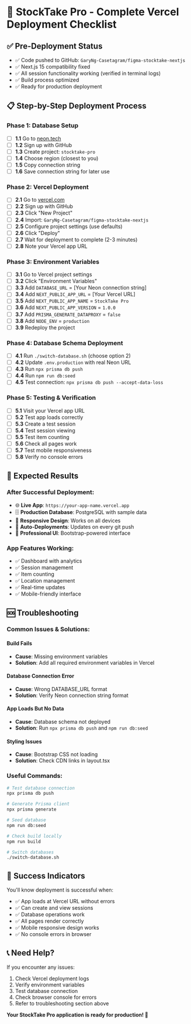 # 🚀 StockTake Pro - Complete Vercel Deployment Checklist

## ✅ **Pre-Deployment Status**
- ✅ Code pushed to GitHub: `GaryNg-Casetagram/figma-stocktake-nextjs`
- ✅ Next.js 15 compatibility fixed
- ✅ All session functionality working (verified in terminal logs)
- ✅ Build process optimized
- ✅ Ready for production deployment

## 📋 **Step-by-Step Deployment Process**

### **Phase 1: Database Setup**
- [ ] **1.1** Go to [neon.tech](https://neon.tech)
- [ ] **1.2** Sign up with GitHub
- [ ] **1.3** Create project: `stocktake-pro`
- [ ] **1.4** Choose region (closest to you)
- [ ] **1.5** Copy connection string
- [ ] **1.6** Save connection string for later use

### **Phase 2: Vercel Deployment**
- [ ] **2.1** Go to [vercel.com](https://vercel.com)
- [ ] **2.2** Sign up with GitHub
- [ ] **2.3** Click "New Project"
- [ ] **2.4** Import: `GaryNg-Casetagram/figma-stocktake-nextjs`
- [ ] **2.5** Configure project settings (use defaults)
- [ ] **2.6** Click "Deploy"
- [ ] **2.7** Wait for deployment to complete (2-3 minutes)
- [ ] **2.8** Note your Vercel app URL

### **Phase 3: Environment Variables**
- [ ] **3.1** Go to Vercel project settings
- [ ] **3.2** Click "Environment Variables"
- [ ] **3.3** Add `DATABASE_URL` = [Your Neon connection string]
- [ ] **3.4** Add `NEXT_PUBLIC_APP_URL` = [Your Vercel URL]
- [ ] **3.5** Add `NEXT_PUBLIC_APP_NAME` = `StockTake Pro`
- [ ] **3.6** Add `NEXT_PUBLIC_APP_VERSION` = `1.0.0`
- [ ] **3.7** Add `PRISMA_GENERATE_DATAPROXY` = `false`
- [ ] **3.8** Add `NODE_ENV` = `production`
- [ ] **3.9** Redeploy the project

### **Phase 4: Database Schema Deployment**
- [ ] **4.1** Run `./switch-database.sh` (choose option 2)
- [ ] **4.2** Update `.env.production` with real Neon URL
- [ ] **4.3** Run `npx prisma db push`
- [ ] **4.4** Run `npm run db:seed`
- [ ] **4.5** Test connection: `npx prisma db push --accept-data-loss`

### **Phase 5: Testing & Verification**
- [ ] **5.1** Visit your Vercel app URL
- [ ] **5.2** Test app loads correctly
- [ ] **5.3** Create a test session
- [ ] **5.4** Test session viewing
- [ ] **5.5** Test item counting
- [ ] **5.6** Check all pages work
- [ ] **5.7** Test mobile responsiveness
- [ ] **5.8** Verify no console errors

## 🎯 **Expected Results**

### **After Successful Deployment:**
- 🌐 **Live App**: `https://your-app-name.vercel.app`
- 🗄️ **Production Database**: PostgreSQL with sample data
- 📱 **Responsive Design**: Works on all devices
- 🔄 **Auto-Deployments**: Updates on every git push
- 🎨 **Professional UI**: Bootstrap-powered interface

### **App Features Working:**
- ✅ Dashboard with analytics
- ✅ Session management
- ✅ Item counting
- ✅ Location management
- ✅ Real-time updates
- ✅ Mobile-friendly interface

## 🆘 **Troubleshooting**

### **Common Issues & Solutions:**

#### **Build Fails**
- **Cause**: Missing environment variables
- **Solution**: Add all required environment variables in Vercel

#### **Database Connection Error**
- **Cause**: Wrong DATABASE_URL format
- **Solution**: Verify Neon connection string format

#### **App Loads But No Data**
- **Cause**: Database schema not deployed
- **Solution**: Run `npx prisma db push` and `npm run db:seed`

#### **Styling Issues**
- **Cause**: Bootstrap CSS not loading
- **Solution**: Check CDN links in layout.tsx

### **Useful Commands:**
```bash
# Test database connection
npx prisma db push

# Generate Prisma client
npx prisma generate

# Seed database
npm run db:seed

# Check build locally
npm run build

# Switch databases
./switch-database.sh
```

## 🎉 **Success Indicators**

You'll know deployment is successful when:
- ✅ App loads at Vercel URL without errors
- ✅ Can create and view sessions
- ✅ Database operations work
- ✅ All pages render correctly
- ✅ Mobile responsive design works
- ✅ No console errors in browser

## 📞 **Need Help?**

If you encounter any issues:
1. Check Vercel deployment logs
2. Verify environment variables
3. Test database connection
4. Check browser console for errors
5. Refer to troubleshooting section above

**Your StockTake Pro application is ready for production! 🚀**
